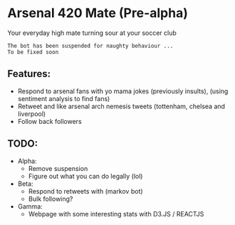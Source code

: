 # Arsenal 420 Mate (Pre-alpha)
Your everyday high mate turning sour at your soccer club

```
The bot has been suspended for naughty behaviour ...
To be fixed soon
```
Features:
- 
- Respond to arsenal fans with yo mama jokes (previously insults), (using sentiment analysis to find fans)
- Retweet and like arsenal arch nemesis tweets (tottenham, chelsea and liverpool)
- Follow back followers

TODO:
- 
- Alpha: 
    - Remove suspension  
    - Figure out what you can do legally (lol)
- Beta: 
    - Respond to retweets with (markov bot)
    - Bulk following?
- Gamma: 
    - Webpage with some interesting stats with D3.JS / REACTJS


